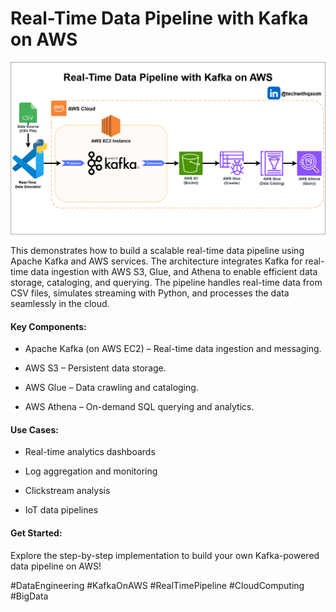# Real-Time Data Pipeline with Kafka on AWS

![real-time-data-pipeline-with-kafka-on-aws](./images/real-time-data-pipeline-with-kafka-on-aws.png)

This demonstrates how to build a scalable real-time data pipeline using Apache Kafka and AWS services. The architecture integrates Kafka for real-time data ingestion with AWS S3, Glue, and Athena to enable efficient data storage, cataloging, and querying. The pipeline handles real-time data from CSV files, simulates streaming with Python, and processes the data seamlessly in the cloud.

#### **Key Components:**

- Apache Kafka (on AWS EC2) – Real-time data ingestion and messaging.

- AWS S3 – Persistent data storage.

- AWS Glue – Data crawling and cataloging.

- AWS Athena – On-demand SQL querying and analytics.

#### **Use Cases:**

- Real-time analytics dashboards

- Log aggregation and monitoring

- Clickstream analysis

- IoT data pipelines

#### **Get Started:**

Explore the step-by-step implementation to build your own Kafka-powered data pipeline on AWS!

#DataEngineering #KafkaOnAWS #RealTimePipeline #CloudComputing #BigData